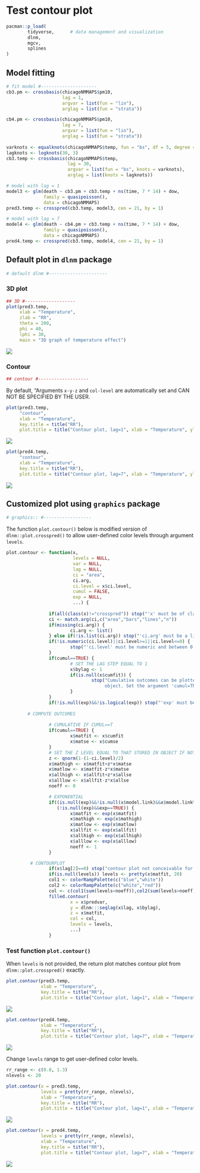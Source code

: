 Test contour plot
================

``` r
pacman::p_load(
        tidyverse,      # data management and visualization
        dlnm,
        mgcv,
        splines
)
```

## Model fitting

``` r
# fit model #---------------------
cb3.pm <- crossbasis(chicagoNMMAPS$pm10,
                     lag = 1, 
                     argvar = list(fun = "lin"),
                     arglag = list(fun = "strata"))

cb4.pm <- crossbasis(chicagoNMMAPS$pm10,
                     lag = 7, 
                     argvar = list(fun = "lin"),
                     arglag = list(fun = "strata"))
                          
varknots <- equalknots(chicagoNMMAPS$temp, fun = "bs", df = 5, degree = 2)
lagknots <- logknots(30, 3)
cb3.temp <- crossbasis(chicagoNMMAPS$temp,
                       lag = 30,
                       argvar = list(fun = "bs", knots = varknots),
                       arglag = list(knots = lagknots))

# model with lag = 1
model3 <- glm(death ~ cb3.pm + cb3.temp + ns(time, 7 * 14) + dow,
              family = quasipoisson(),
              data = chicagoNMMAPS)
pred3.temp <- crosspred(cb3.temp, model3, cen = 21, by = 1)

# model with lag = 7
model4 <- glm(death ~ cb4.pm + cb3.temp + ns(time, 7 * 14) + dow,
              family = quasipoisson(),
              data = chicagoNMMAPS)
pred4.temp <- crosspred(cb3.temp, model4, cen = 21, by = 1)
```

## Default plot in `dlnm` package

``` r
# default dlnm #----------------------
```

### 3D plot

``` r
## 3D #-------------------
plot(pred3.temp,
     xlab = "Temperature",
     zlab = "RR",
     theta = 200,
     phi = 40,
     lphi = 30,
     main = "3D graph of temperature effect")
```

![](visualization01_files/figure-gfm/unnamed-chunk-4-1.png)<!-- -->

### Contour

``` r
## contour #-------------------
```

By default, “Arguments `x-y-z` and `col-level` are automatically set and
CAN NOT BE SPECIFIED BY THE USER.

``` r
plot(pred3.temp,
     "contour",
     xlab = "Temperature",
     key.title = title("RR"),
     plot.title = title("Contour plot, lag=1", xlab = "Temperature", ylab = "Lag"))
```

![](visualization01_files/figure-gfm/unnamed-chunk-6-1.png)<!-- -->

``` r
plot(pred4.temp,
     "contour",
     xlab = "Temperature",
     key.title = title("RR"),
     plot.title = title("Contour plot, lag=7", xlab = "Temperature", ylab = "Lag"))
```

![](visualization01_files/figure-gfm/unnamed-chunk-6-2.png)<!-- -->

## Customized plot using `graphics` package

``` r
# graphics:: #------------------
```

The function `plot.contour()` below is modified version of
`dlnm::plot.crosspred()` to allow user-defined color levels through
argument `levels`.

``` r
plot.contour <- function(x,
                         levels = NULL,
                         var = NULL,
                         lag = NULL, 
                         ci = "area", 
                         ci.arg,
                         ci.level = x$ci.level,
                         cumul = FALSE,
                         exp = NULL, 
                         ...) {
                
                if(all(class(x)!="crosspred")) stop("'x' must be of class 'crosspred'")
                ci <- match.arg(ci,c("area","bars","lines","n"))
                if(missing(ci.arg)) {
                        ci.arg <- list()
                } else if(!is.list(ci.arg)) stop("'ci.arg' must be a list")
                if(!is.numeric(ci.level)||ci.level>=1||ci.level<=0) {
                        stop("'ci.level' must be numeric and between 0 and 1")
                }
                if(cumul==TRUE) {
                        # SET THE LAG STEP EQUAL TO 1
                        x$bylag <- 1
                        if(is.null(x$cumfit)) {
                                stop("Cumulative outcomes can be plotted if predicted in the 'crosspred'
                                     object. Set the argument 'cumul=TRUE' in the function crosspred()")
                        }
                }
                if(!is.null(exp)&&!is.logical(exp)) stop("'exp' must be logical")
                
        # COMPUTE OUTCOMES
                
                # CUMULATIVE IF CUMUL==T
                if(cumul==TRUE) {
                        x$matfit <- x$cumfit
                        x$matse <- x$cumse
                }
                # SET THE Z LEVEL EQUAL TO THAT STORED IN OBJECT IF NOT PROVIDED
                z <- qnorm(1-(1-ci.level)/2)
                x$mathigh <- x$matfit+z*x$matse
                x$matlow <- x$matfit-z*x$matse
                x$allhigh <- x$allfit+z*x$allse
                x$alllow <- x$allfit-z*x$allse
                noeff <- 0

                # EXPONENTIAL
                if((is.null(exp)&&!is.null(x$model.link)&&x$model.link%in%c("log","logit"))||
                   (!is.null(exp)&&exp==TRUE)) {
                        x$matfit <- exp(x$matfit)
                        x$mathigh <- exp(x$mathigh)
                        x$matlow <- exp(x$matlow)
                        x$allfit <- exp(x$allfit)
                        x$allhigh <- exp(x$allhigh)
                        x$alllow <- exp(x$alllow)
                        noeff <- 1
                }

         # CONTOURPLOT
                if(x$lag[2]==0) stop("contour plot not conceivable for unlagged associations")
                if(is.null(levels)) levels <- pretty(x$matfit, 20)
                col1 <- colorRampPalette(c("blue","white"))
                col2 <- colorRampPalette(c("white","red"))
                col <- c(col1(sum(levels<noeff)),col2(sum(levels>noeff)))
                filled.contour(
                        x = x$predvar,
                        y = dlnm:::seqlag(x$lag, x$bylag),
                        z = x$matfit,
                        col = col,
                        levels = levels,
                        ...)
                }
```

### Test function `plot.contour()`

When `levels` is not provided, the return plot matches contour plot from
`dlnm::plot.crosspred()` exactly.

``` r
plot.contour(pred3.temp,
             xlab = "Temperature",
             key.title = title("RR"),
             plot.title = title("Contour plot, lag=1", xlab = "Temperature", ylab = "Lag"))
```

![](visualization01_files/figure-gfm/unnamed-chunk-9-1.png)<!-- -->

``` r
plot.contour(pred4.temp,
             xlab = "Temperature",
             key.title = title("RR"),
             plot.title = title("Contour plot, lag=7", xlab = "Temperature", ylab = "Lag"))
```

![](visualization01_files/figure-gfm/unnamed-chunk-9-2.png)<!-- -->

Change `levels` range to get user-defined color levels.

``` r
rr_range <- c(0.8, 1.3)
nlevels <- 20

plot.contour(x = pred3.temp,
             levels = pretty(rr_range, nlevels),
             xlab = "Temperature",
             key.title = title("RR"),
             plot.title = title("Contour plot, lag=1", xlab = "Temperature", ylab = "Lag"))
```

![](visualization01_files/figure-gfm/unnamed-chunk-10-1.png)<!-- -->

``` r
plot.contour(x = pred4.temp,
             levels = pretty(rr_range, nlevels),
             xlab = "Temperature",
             key.title = title("RR"),
             plot.title = title("Contour plot, lag=7", xlab = "Temperature", ylab = "Lag"))
```

![](visualization01_files/figure-gfm/unnamed-chunk-10-2.png)<!-- -->
